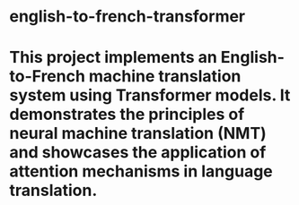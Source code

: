 # english-to-french-transformer
# This project implements an English-to-French machine translation system using Transformer models. It demonstrates the principles of neural machine translation (NMT) and showcases the application of attention mechanisms in language translation.
